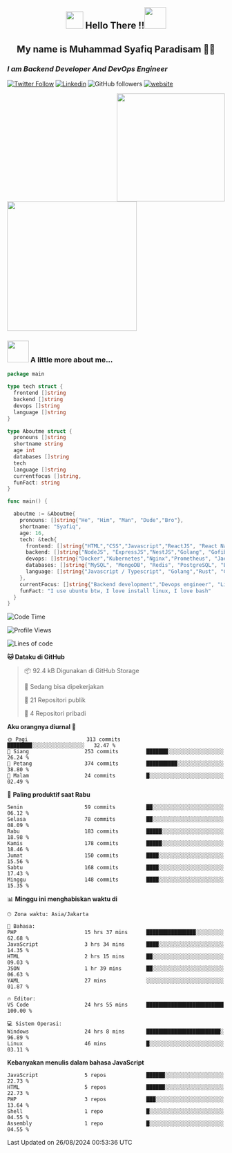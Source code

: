 <h2 align="center"><img src="https://camo.githubusercontent.com/ee9d678a838fdc800a7b1449bae75552c13bfa5afeb275eb6b315e02499c8ba0/68747470733a2f2f656d6f6a69732e736c61636b6d6f6a69732e636f6d2f656d6f6a69732f696d616765732f313533313834393433302f343234362f626c6f622d73756e676c61737365732e6769663f31353331383439343330" width="40"/>
Hello There !!<img src="https://media.giphy.com/media/12oufCB0MyZ1Go/giphy.gif" width="50"></h2>

<h2 align="center">My name is Muhammad Syafiq Paradisam 👋👋</h2>

<h3><em>I am Backend Developer And DevOps Engineer 
</em></h3>

[![Twitter Follow](https://img.shields.io/twitter/follow/misteranmol?label=Follow)](https://x.com/FikkzOutfit)
[![Linkedin](https://img.shields.io/badge/-anmol-blue?style=flat-square&logo=Linkedin&logoColor=white&link=https://www.linkedin.com/in/syafiq-paradisam/)](https://id.linkedin.com/in/syafiq-paradisam-b72749258 )
![GitHub followers](https://img.shields.io/github/followers/syafiqparadisam?label=Follower&style=social)
[![website](https://img.shields.io/badge/Website-46a2f1.svg?&style=flat-square&logo=Google-Chrome&logoColor=white&link=https://anmolsingh.me/)](https://syafiqparadisam.netlify.app)

<img align="right" src="https://external-preview.redd.it/76KI_ztaLr9QvFD3AEtHDIHksWlHp4BXjFEGYdp3ZW0.png?width=640&crop=smart&auto=webp&s=5ead39238a51263833b7684888ec8a3254455609" width="250"/>

<img src="https://dwglogo.com/wp-content/uploads/2017/08/go_speed_of_light.png" width="300"/>

### <img src="https://media.giphy.com/media/VgCDAzcKvsR6OM0uWg/giphy.gif" width="50"> A little more about me...


```go
package main

type tech struct {
  frontend []string
  backend []string
  devops []string
  language []string
}

type Aboutme struct {
  pronouns []string
  shortname string
  age int
  databases []string
  tech
  language []string
  currentfocus []string,
  funFact: string
}

func main() {

  aboutme := &Aboutme{
    pronouns: []string{"He", "Him", "Man", "Dude","Bro"},
    shortname: "Syafiq",
    age: 16,
    tech: &tech{
      frontend: []string{"HTML","CSS","Javascript","ReactJS", "React Native"},
      backend: []string{"NodeJS", "ExpressJS","NestJS","Golang", "Gofiber", "Actixweb"},
      devops: []string{"Docker","Kubernetes","Nginx","Prometheus", "Jaeger", "Grafana", "Linux"},
      databases: []string{"MySQL", "MongoDB", "Redis", "PostgreSQL", "Elastic search"},
      language: []string{"Javascript / Typescript", "Golang","Rust", "C"}
    },
    currentFocus: []string{"Backend development","Devops engineer", "Linuxer"},
    funFact: "I use ubuntu btw, I love install linux, I love bash"
  }
}

```

<!--START_SECTION:waka-->
![Code Time](http://img.shields.io/badge/Code%20Time-75%20hrs%202%20mins-blue)

![Profile Views](http://img.shields.io/badge/Profil%20dilihat-31-blue)

![Lines of code](https://img.shields.io/badge/Sejak%20Hello%20World%20aku%20telah%20menulis-387.1%20thousand%20baris%20kode-blue)

**🐱 Dataku di GitHub** 

> 📦 92.4 kB Digunakan di GitHub Storage 
 > 
> 💼 Sedang bisa dipekerjakan
 > 
> 📜 21 Repositori publik 
 > 
> 🔑 4 Repositori pribadi 
 > 
**Aku orangnya diurnal 🐤** 

```text
🌞 Pagi                   313 commits         ████████░░░░░░░░░░░░░░░░░   32.47 % 
🌆 Siang                  253 commits         ███████░░░░░░░░░░░░░░░░░░   26.24 % 
🌃 Petang                 374 commits         ██████████░░░░░░░░░░░░░░░   38.80 % 
🌙 Malam                  24 commits          █░░░░░░░░░░░░░░░░░░░░░░░░   02.49 % 
```
📅 **Paling produktif saat Rabu** 

```text
Senin                    59 commits          ██░░░░░░░░░░░░░░░░░░░░░░░   06.12 % 
Selasa                   78 commits          ██░░░░░░░░░░░░░░░░░░░░░░░   08.09 % 
Rabu                     183 commits         █████░░░░░░░░░░░░░░░░░░░░   18.98 % 
Kamis                    178 commits         █████░░░░░░░░░░░░░░░░░░░░   18.46 % 
Jumat                    150 commits         ████░░░░░░░░░░░░░░░░░░░░░   15.56 % 
Sabtu                    168 commits         ████░░░░░░░░░░░░░░░░░░░░░   17.43 % 
Minggu                   148 commits         ████░░░░░░░░░░░░░░░░░░░░░   15.35 % 
```


📊 **Minggu ini menghabiskan waktu di** 

```text
🕑︎ Zona waktu: Asia/Jakarta

💬 Bahasa: 
PHP                      15 hrs 37 mins      ████████████████░░░░░░░░░   62.68 % 
JavaScript               3 hrs 34 mins       ████░░░░░░░░░░░░░░░░░░░░░   14.35 % 
HTML                     2 hrs 15 mins       ██░░░░░░░░░░░░░░░░░░░░░░░   09.03 % 
JSON                     1 hr 39 mins        ██░░░░░░░░░░░░░░░░░░░░░░░   06.63 % 
YAML                     27 mins             ░░░░░░░░░░░░░░░░░░░░░░░░░   01.87 % 

🔥 Editor: 
VS Code                  24 hrs 55 mins      █████████████████████████   100.00 % 

💻 Sistem Operasi: 
Windows                  24 hrs 8 mins       ████████████████████████░   96.89 % 
Linux                    46 mins             █░░░░░░░░░░░░░░░░░░░░░░░░   03.11 % 
```

**Kebanyakan menulis dalam bahasa JavaScript** 

```text
JavaScript               5 repos             ██████░░░░░░░░░░░░░░░░░░░   22.73 % 
HTML                     5 repos             ██████░░░░░░░░░░░░░░░░░░░   22.73 % 
PHP                      3 repos             ███░░░░░░░░░░░░░░░░░░░░░░   13.64 % 
Shell                    1 repo              █░░░░░░░░░░░░░░░░░░░░░░░░   04.55 % 
Assembly                 1 repo              █░░░░░░░░░░░░░░░░░░░░░░░░   04.55 % 
```




 Last Updated on 26/08/2024 00:53:36 UTC
<!--END_SECTION:waka-->

